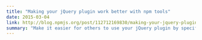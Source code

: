 ```yaml
---
title: "Making your jQuery plugin work better with npm tools"
date: 2015-03-04
link: http://blog.npmjs.org/post/112712169830/making-your-jquery-plugin-work-better-with-npm
summary: "Make it easier for others to use your jQuery plugin by specifying your asset paths and adding CommonJS support."
---
```

